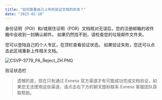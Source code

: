 ```yaml
---
title: "如何查看自己上传的验证文档的状态？"
date: "2023-01-10"
---
```


身份证明（POI）和/或居住证明（POR）文档核对无误后，您的注册邮箱的收件箱中会收到一封确认邮件。 如果仍然找不到，请检查您的垃圾邮件文件夹。

您可以登陆自己的个人专区，在顶栏查看验证状态。 如果验证失败，您还可以点击此区域重新上传相关文档。

![CSVP-3779_PA_Reject_ZH.PNG](https://get.exness.help/hc/article_attachments/6687848678290/CSVP-3779_PA_Reject_ZH.PNG)

验证状态栏

> 遗憾的是，现在只有通过 Exness 官方渠道才有可能成功完成文档验证，如果您无法使用这些渠道，请点击右下方的聊天图标联系 Exness 客服团队获取帮助。

